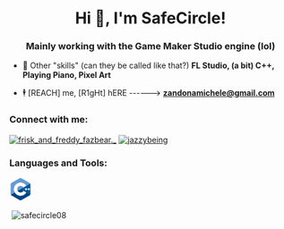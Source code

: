 <h1 align="center">Hi 👋, I'm SafeCircle!</h1>
<h3 align="center">Mainly working with the Game Maker Studio engine (lol)</h3>

- 🎩 Other "skills" (can they be called like that?) **FL Studio, (a bit) C++, Playing Piano, Pixel Art**

- 🕴️ [REACH] me, [R1gHt] hERE ------> **zandonamichele@gmail.com**

<h3 align="left">Connect with me:</h3>
<p align="left">
<a href="https://instagram.com/frisk_and_freddy_fazbear._" target="blank"><img align="center" src="https://raw.githubusercontent.com/rahuldkjain/github-profile-readme-generator/master/src/images/icons/Social/instagram.svg" alt="frisk_and_freddy_fazbear._" height="30" width="40" /></a>
<a href="https://www.youtube.com/c/jazzybeing" target="blank"><img align="center" src="https://raw.githubusercontent.com/rahuldkjain/github-profile-readme-generator/master/src/images/icons/Social/youtube.svg" alt="jazzybeing" height="30" width="40" /></a>
</p>

<h3 align="left">Languages and Tools:</h3>
<p align="left"> <a href="https://www.w3schools.com/cpp/" target="_blank" rel="noreferrer"> <img src="https://raw.githubusercontent.com/devicons/devicon/master/icons/cplusplus/cplusplus-original.svg" alt="cplusplus" width="40" height="40"/> </a> </p>

<p>&nbsp;<img align="center" src="https://github-readme-stats.vercel.app/api?username=safecircle08&show_icons=true&locale=en" alt="safecircle08" /></p>

